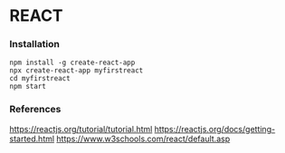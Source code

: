 # REACT

### Installation
```
npm install -g create-react-app
npx create-react-app myfirstreact
cd myfirstreact
npm start
```

### References
https://reactjs.org/tutorial/tutorial.html
https://reactjs.org/docs/getting-started.html
https://www.w3schools.com/react/default.asp
